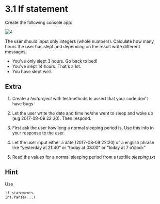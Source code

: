 ﻿# 3.1 If statement

Create the following console app:

![4](Images/4.png)
 
The user should input only integers (whole numbers). Calculate how many hours the user has slept and depending on the result write different messages:

- You've only slept 3 hours. Go back to bed!
- You've slept 14 hours. That's a lot.
- You have slept well. 


## Extra

1. Create a *testproject* with testmethods to assert that your code don't have bugs

2. Let the user write the date and time he/she went to sleep and woke up (e.g 2017-08-09 22:30). Then respond.

3. First ask the user how long a normal sleeping period is. Use this info in your response to the user.

4. Let the user input either a date (2017-08-09 22:30) or a english phrase like “yesterday at 21:40” or “today at 08:00” or “today at 7 o’clock”

5. Read the values for a normal sleeping period from a textfile *sleeping.txt*

## Hint

Use

    if statements
    int.Parse(...)